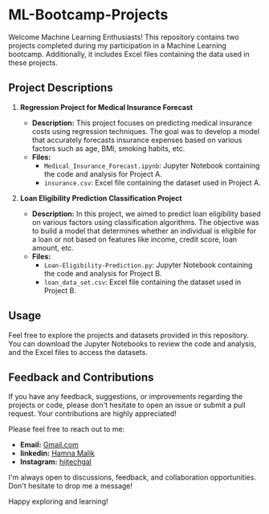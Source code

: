 # ML-Bootcamp-Projects

Welcome Machine Learning Enthusiasts!
This repository contains two projects completed during my participation in a Machine Learning bootcamp. Additionally, it includes Excel files containing the data used in these projects.

## Project Descriptions

1. **Regression Project for Medical Insurance Forecast**
   - **Description:** This project focuses on predicting medical insurance costs using regression techniques. The goal was to develop a model that accurately forecasts insurance expenses based on various factors such as age, BMI, smoking habits, etc.
   - **Files:**
     - `Medical_Insurance_Forecast.ipynb`: Jupyter Notebook containing the code and analysis for Project A.
     - `insurance.csv`: Excel file containing the dataset used in Project A.

2. **Loan Eligibility Prediction Classification Project**
   - **Description:** In this project, we aimed to predict loan eligibility based on various factors using classification algorithms. The objective was to build a model that determines whether an individual is eligible for a loan or not based on features like income, credit score, loan amount, etc.
   - **Files:**
     - `Loan-Eligibility-Prediction.py`: Jupyter Notebook containing the code and analysis for Project B.
     - `loan_data_set.csv`: Excel file containing the dataset used in Project B.


## Usage

Feel free to explore the projects and datasets provided in this repository. You can download the Jupyter Notebooks to review the code and analysis, and the Excel files to access the datasets.

## Feedback and Contributions

If you have any feedback, suggestions, or improvements regarding the projects or code, please don't hesitate to open an issue or submit a pull request. Your contributions are highly appreciated!

Please feel free to reach out to me:

- **Email:** [Gmail.com](mailto:malikhamna107@gmail.com)
- **linkedin:** [Hamna Malik](https://www.linkedin.com/in/hamnamalik107/)
- **Instagram:** [hijtechgal](https://www.instagram.com/hijtechgal/)

I'm always open to discussions, feedback, and collaboration opportunities. Don't hesitate to drop me a message!


Happy exploring and learning!

